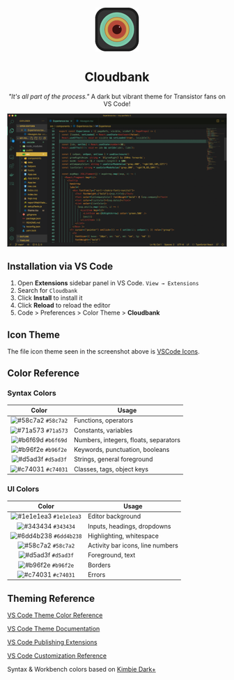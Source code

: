 <p align="center">
  <img alt="Cloudbank Logo" src="https://raw.githubusercontent.com/terryszhou/cloudbank/master/public/cloudbank.png" width="100" />
</p>
<h1 align="center">
  Cloudbank
</h1>
<p align="center">
  <i>"It's all part of the process."</i> A dark but vibrant theme for Transistor fans on VS Code!
</p>

![screenshot](https://raw.githubusercontent.com/terryszhou/cloudbank/master/public/screenshot.png)

## Installation via VS Code

1. Open **Extensions** sidebar panel in VS Code. `View → Extensions`
2. Search for `Cloudbank`
3. Click **Install** to install it
4. Click **Reload** to reload the editor
5. Code > Preferences > Color Theme > **Cloudbank**

## Icon Theme

The file icon theme seen in the screenshot above is [VSCode Icons](https://marketplace.visualstudio.com/items?itemName=vscode-icons-team.vscode-icons).

## Color Reference

### Syntax Colors

|                               Color                                | Usage                                           |
| :----------------------------------------------------------------: | ----------------------------------------------- |
| ![#58c7a2](https://via.placeholder.com/10/58c7a2?text=+) `#58c7a2` | Functions, operators                            |
| ![#71a573](https://via.placeholder.com/10/71a573?text=+) `#71a573` | Constants, variables                            |
| ![#b6f69d](https://via.placeholder.com/10/b6f69d?text=+) `#b6f69d` | Numbers, integers, floats, separators           |
| ![#b96f2e](https://via.placeholder.com/10/b96f2e?text=+) `#b96f2e` | Keywords, punctuation, booleans                 |
| ![#d5ad3f](https://via.placeholder.com/10/d5ad3f?text=+) `#d5ad3f` | Strings, general foreground                     |
| ![#c74031](https://via.placeholder.com/10/c74031?text=+) `#c74031` | Classes, tags, object keys                      |

### UI Colors

|                               Color                                      | Usage                                     |
| :----------------------------------------------------------------------: | ----------------------------------------- |
| ![#1e1e1ea3](https://via.placeholder.com/10/1e1e1ea3?text=+) `#1e1e1ea3` | Editor background                         |
| ![#343434](https://via.placeholder.com/10/343434?text=+) `#343434`       | Inputs, headings, dropdowns               |
| ![#6dd4b238](https://via.placeholder.com/10/6dd4b238?text=+) `#6dd4b238` | Highlighting, whitespace                  |
| ![#58c7a2](https://via.placeholder.com/10/58c7a2?text=+) `#58c7a2`       | Activity bar icons, line numbers          |
| ![#d5ad3f](https://via.placeholder.com/10/d5ad3f?text=+) `#d5ad3f`       | Foreground, text                          |
| ![#b96f2e](https://via.placeholder.com/10/b96f2e?text=+) `#b96f2e`       | Borders                                   |
| ![#c74031](https://via.placeholder.com/10/c74031?text=+) `#c74031`       | Errors                                    |

## Theming Reference

[VS Code Theme Color Reference](https://code.visualstudio.com/docs/getstarted/theme-color-reference)

[VS Code Theme Documentation](https://code.visualstudio.com/docs/extensions/themes-snippets-colorizers)

[VS Code Publishing Extensions](https://code.visualstudio.com/docs/extensions/publish-extension)

[VS Code Customization Reference](https://gist.github.com/idleberg/004fad51888d745ac609a24d5804050f)

Syntax & Workbench colors based on [Kimbie Dark+](https://marketplace.visualstudio.com/items?itemName=dnamsons.kimbie-dark-plus)
